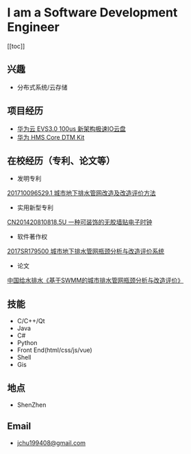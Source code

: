 # I am a Software Development Engineer

[[toc]]

## 兴趣
* 分布式系统/云存储

## 项目经历

* [华为云 EVS3.0 100us 新架构极速IO云盘](https://www.huaweicloud.com/product/evs0.html)
* [华为 HMS Core DTM Kit](https://developer.huawei.com/consumer/cn/hms/huawei-dynamic-tag-manager)

## 在校经历（专利、论文等）
* 发明专利

[201710096529.1 城市地下排水管网改造及改造评价方法](https://patents.google.com/patent/CN106897516A/zh)

* 实用新型专利

[CN201420810818.5U 一种可装饰的无胶墙贴电子时钟](https://patents.google.com/patent/CN204270019U/zh?oq=CN204270019U)

* 软件著作权

[2017SR179500 城市地下排水管网瓶颈分析与改造评价系统](https://www.qcc.com/more_rjzzq?key=%E5%9F%8E%E5%B8%82%E5%9C%B0%E4%B8%8B%E6%8E%92%E6%B0%B4%E7%AE%A1%E7%BD%91%E7%93%B6%E9%A2%88%E5%88%86%E6%9E%90%E4%B8%8E%E6%94%B9%E9%80%A0%E8%AF%84%E4%BB%B7%E7%B3%BB%E7%BB%9F)

* 论文

[中国给水排水《基于SWMM的城市排水管网瓶颈分析与改造评价》](http://zggsps.paperonce.org/oa/DArticle.aspx?type=view&id=201821022)

## 技能
* C/C++/Qt
* Java
* C#
* Python
* Front End(html/css/js/vue)
* Shell
* Gis

## 地点

* ShenZhen

## Email

* jchu199408@gmail.com
